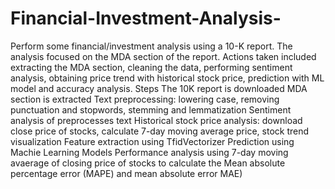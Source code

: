 # Financial-Investment-Analysis-
Perform some financial/investment analysis using a 10-K report. The analysis focused on the MDA section of the report. Actions taken included extracting the MDA section, cleaning the data, performing sentiment analysis, obtaining price trend with historical stock price, prediction with ML model and accuracy analysis.
Steps
The 10K report is downloaded 
MDA section is extracted 
Text preprocessing: lowering case, removing punctuation and stopwords, stemming and lemmatization
Sentiment analysis of preprocesses text
Historical stock price analysis: download close price of stocks, calculate 7-day moving average price, stock trend visualization
Feature extraction using TfidVectorizer
Prediction using Machie Learning Models
Performance analysis using 7-day moving avaerage of closing price of stocks to calculate the Mean absolute percentage error (MAPE) and mean absolute error MAE)
